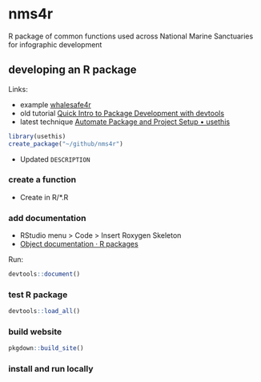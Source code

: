 # nms4r
R package of common functions used across National Marine Sanctuaries for infographic development


## developing an R package

Links:
* example [whalesafe4r](https://github.com/BenioffOceanInitiative/whalesafe4r/tree/ecacff311c8eb5040f26f57953b682aeb1d521dc)
* old tutorial [Quick Intro to Package Development with devtools](http://ucsb-bren.github.io/ESM296-3W-2016/wk07_package.html)
* latest technique [Automate Package and Project Setup • usethis](https://usethis.r-lib.org/)

```R
library(usethis)
create_package("~/github/nms4r")
```

- Updated `DESCRIPTION`

### create a function

- Create in R/*.R

### add documentation

- RStudio menu > Code > Insert Roxygen Skeleton
- [Object documentation · R packages](http://r-pkgs.had.co.nz/man.html)


Run:

```r
devtools::document()
```

### test R package

```r
devtools::load_all()
```


### build website

```r
pkgdown::build_site()
```

### install and run locally
